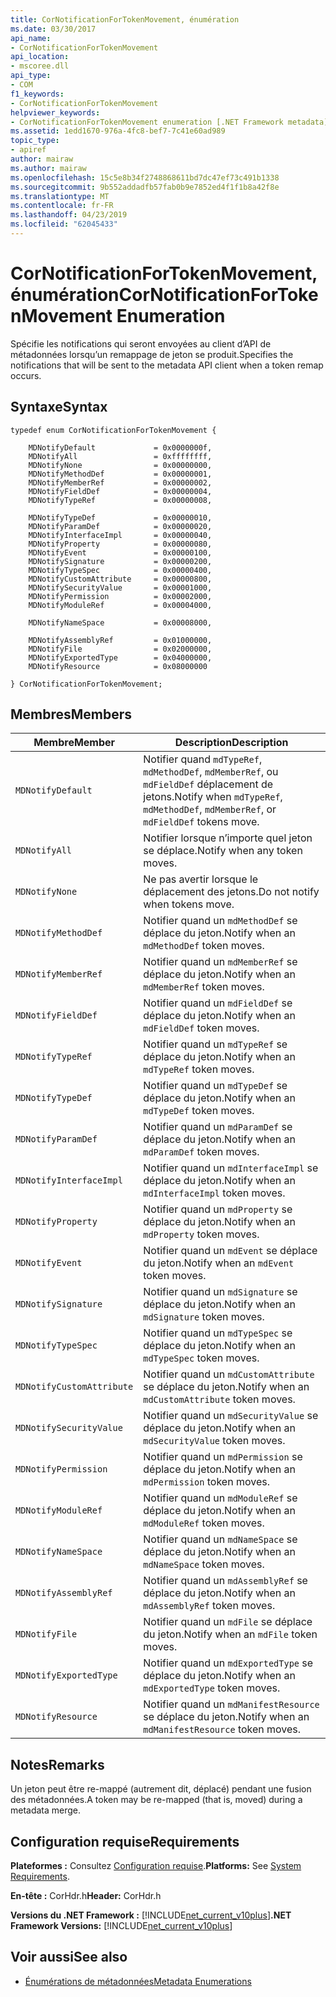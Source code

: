 ```yaml
---
title: CorNotificationForTokenMovement, énumération
ms.date: 03/30/2017
api_name:
- CorNotificationForTokenMovement
api_location:
- mscoree.dll
api_type:
- COM
f1_keywords:
- CorNotificationForTokenMovement
helpviewer_keywords:
- CorNotificationForTokenMovement enumeration [.NET Framework metadata]
ms.assetid: 1edd1670-976a-4fc8-bef7-7c41e60ad989
topic_type:
- apiref
author: mairaw
ms.author: mairaw
ms.openlocfilehash: 15c5e8b34f2748868611bd7dc47ef73c491b1338
ms.sourcegitcommit: 9b552addadfb57fab0b9e7852ed4f1f1b8a42f8e
ms.translationtype: MT
ms.contentlocale: fr-FR
ms.lasthandoff: 04/23/2019
ms.locfileid: "62045433"
---
```

# <a name="cornotificationfortokenmovement-enumeration"></a><span data-ttu-id="7ec13-102">CorNotificationForTokenMovement, énumération</span><span class="sxs-lookup"><span data-stu-id="7ec13-102">CorNotificationForTokenMovement Enumeration</span></span>
<span data-ttu-id="7ec13-103">Spécifie les notifications qui seront envoyées au client d’API de métadonnées lorsqu’un remappage de jeton se produit.</span><span class="sxs-lookup"><span data-stu-id="7ec13-103">Specifies the notifications that will be sent to the metadata API client when a token remap occurs.</span></span>  
  
## <a name="syntax"></a><span data-ttu-id="7ec13-104">Syntaxe</span><span class="sxs-lookup"><span data-stu-id="7ec13-104">Syntax</span></span>  
  
```  
typedef enum CorNotificationForTokenMovement {  
  
    MDNotifyDefault             = 0x0000000f,  
    MDNotifyAll                 = 0xffffffff,  
    MDNotifyNone                = 0x00000000,  
    MDNotifyMethodDef           = 0x00000001,  
    MDNotifyMemberRef           = 0x00000002,  
    MDNotifyFieldDef            = 0x00000004,  
    MDNotifyTypeRef             = 0x00000008,  
  
    MDNotifyTypeDef             = 0x00000010,  
    MDNotifyParamDef            = 0x00000020,  
    MDNotifyInterfaceImpl       = 0x00000040,  
    MDNotifyProperty            = 0x00000080,  
    MDNotifyEvent               = 0x00000100,  
    MDNotifySignature           = 0x00000200,  
    MDNotifyTypeSpec            = 0x00000400,  
    MDNotifyCustomAttribute     = 0x00000800,  
    MDNotifySecurityValue       = 0x00001000,  
    MDNotifyPermission          = 0x00002000,  
    MDNotifyModuleRef           = 0x00004000,  
  
    MDNotifyNameSpace           = 0x00008000,  
  
    MDNotifyAssemblyRef         = 0x01000000,  
    MDNotifyFile                = 0x02000000,  
    MDNotifyExportedType        = 0x04000000,  
    MDNotifyResource            = 0x08000000  
  
} CorNotificationForTokenMovement;  
```  
  
## <a name="members"></a><span data-ttu-id="7ec13-105">Membres</span><span class="sxs-lookup"><span data-stu-id="7ec13-105">Members</span></span>  
  
|<span data-ttu-id="7ec13-106">Membre</span><span class="sxs-lookup"><span data-stu-id="7ec13-106">Member</span></span>|<span data-ttu-id="7ec13-107">Description</span><span class="sxs-lookup"><span data-stu-id="7ec13-107">Description</span></span>|  
|------------|-----------------|  
|`MDNotifyDefault`|<span data-ttu-id="7ec13-108">Notifier quand `mdTypeRef`, `mdMethodDef`, `mdMemberRef`, ou `mdFieldDef` déplacement de jetons.</span><span class="sxs-lookup"><span data-stu-id="7ec13-108">Notify when `mdTypeRef`, `mdMethodDef`, `mdMemberRef`, or `mdFieldDef` tokens move.</span></span>|  
|`MDNotifyAll`|<span data-ttu-id="7ec13-109">Notifier lorsque n’importe quel jeton se déplace.</span><span class="sxs-lookup"><span data-stu-id="7ec13-109">Notify when any token moves.</span></span>|  
|`MDNotifyNone`|<span data-ttu-id="7ec13-110">Ne pas avertir lorsque le déplacement des jetons.</span><span class="sxs-lookup"><span data-stu-id="7ec13-110">Do not notify when tokens move.</span></span>|  
|`MDNotifyMethodDef`|<span data-ttu-id="7ec13-111">Notifier quand un `mdMethodDef` se déplace du jeton.</span><span class="sxs-lookup"><span data-stu-id="7ec13-111">Notify when an `mdMethodDef` token moves.</span></span>|  
|`MDNotifyMemberRef`|<span data-ttu-id="7ec13-112">Notifier quand un `mdMemberRef` se déplace du jeton.</span><span class="sxs-lookup"><span data-stu-id="7ec13-112">Notify when an `mdMemberRef` token moves.</span></span>|  
|`MDNotifyFieldDef`|<span data-ttu-id="7ec13-113">Notifier quand un `mdFieldDef` se déplace du jeton.</span><span class="sxs-lookup"><span data-stu-id="7ec13-113">Notify when an `mdFieldDef` token moves.</span></span>|  
|`MDNotifyTypeRef`|<span data-ttu-id="7ec13-114">Notifier quand un `mdTypeRef` se déplace du jeton.</span><span class="sxs-lookup"><span data-stu-id="7ec13-114">Notify when an `mdTypeRef` token moves.</span></span>|  
|`MDNotifyTypeDef`|<span data-ttu-id="7ec13-115">Notifier quand un `mdTypeDef` se déplace du jeton.</span><span class="sxs-lookup"><span data-stu-id="7ec13-115">Notify when an `mdTypeDef` token moves.</span></span>|  
|`MDNotifyParamDef`|<span data-ttu-id="7ec13-116">Notifier quand un `mdParamDef` se déplace du jeton.</span><span class="sxs-lookup"><span data-stu-id="7ec13-116">Notify when an `mdParamDef` token moves.</span></span>|  
|`MDNotifyInterfaceImpl`|<span data-ttu-id="7ec13-117">Notifier quand un `mdInterfaceImpl` se déplace du jeton.</span><span class="sxs-lookup"><span data-stu-id="7ec13-117">Notify when an `mdInterfaceImpl` token moves.</span></span>|  
|`MDNotifyProperty`|<span data-ttu-id="7ec13-118">Notifier quand un `mdProperty` se déplace du jeton.</span><span class="sxs-lookup"><span data-stu-id="7ec13-118">Notify when an `mdProperty` token moves.</span></span>|  
|`MDNotifyEvent`|<span data-ttu-id="7ec13-119">Notifier quand un `mdEvent` se déplace du jeton.</span><span class="sxs-lookup"><span data-stu-id="7ec13-119">Notify when an `mdEvent` token moves.</span></span>|  
|`MDNotifySignature`|<span data-ttu-id="7ec13-120">Notifier quand un `mdSignature` se déplace du jeton.</span><span class="sxs-lookup"><span data-stu-id="7ec13-120">Notify when an `mdSignature` token moves.</span></span>|  
|`MDNotifyTypeSpec`|<span data-ttu-id="7ec13-121">Notifier quand un `mdTypeSpec` se déplace du jeton.</span><span class="sxs-lookup"><span data-stu-id="7ec13-121">Notify when an `mdTypeSpec` token moves.</span></span>|  
|`MDNotifyCustomAttribute`|<span data-ttu-id="7ec13-122">Notifier quand un `mdCustomAttribute` se déplace du jeton.</span><span class="sxs-lookup"><span data-stu-id="7ec13-122">Notify when an `mdCustomAttribute` token moves.</span></span>|  
|`MDNotifySecurityValue`|<span data-ttu-id="7ec13-123">Notifier quand un `mdSecurityValue` se déplace du jeton.</span><span class="sxs-lookup"><span data-stu-id="7ec13-123">Notify when an `mdSecurityValue` token moves.</span></span>|  
|`MDNotifyPermission`|<span data-ttu-id="7ec13-124">Notifier quand un `mdPermission` se déplace du jeton.</span><span class="sxs-lookup"><span data-stu-id="7ec13-124">Notify when an `mdPermission` token moves.</span></span>|  
|`MDNotifyModuleRef`|<span data-ttu-id="7ec13-125">Notifier quand un `mdModuleRef` se déplace du jeton.</span><span class="sxs-lookup"><span data-stu-id="7ec13-125">Notify when an `mdModuleRef` token moves.</span></span>|  
|`MDNotifyNameSpace`|<span data-ttu-id="7ec13-126">Notifier quand un `mdNameSpace` se déplace du jeton.</span><span class="sxs-lookup"><span data-stu-id="7ec13-126">Notify when an `mdNameSpace` token moves.</span></span>|  
|`MDNotifyAssemblyRef`|<span data-ttu-id="7ec13-127">Notifier quand un `mdAssemblyRef` se déplace du jeton.</span><span class="sxs-lookup"><span data-stu-id="7ec13-127">Notify when an `mdAssemblyRef` token moves.</span></span>|  
|`MDNotifyFile`|<span data-ttu-id="7ec13-128">Notifier quand un `mdFile` se déplace du jeton.</span><span class="sxs-lookup"><span data-stu-id="7ec13-128">Notify when an `mdFile` token moves.</span></span>|  
|`MDNotifyExportedType`|<span data-ttu-id="7ec13-129">Notifier quand un `mdExportedType` se déplace du jeton.</span><span class="sxs-lookup"><span data-stu-id="7ec13-129">Notify when an `mdExportedType` token moves.</span></span>|  
|`MDNotifyResource`|<span data-ttu-id="7ec13-130">Notifier quand un `mdManifestResource` se déplace du jeton.</span><span class="sxs-lookup"><span data-stu-id="7ec13-130">Notify when an `mdManifestResource` token moves.</span></span>|  
  
## <a name="remarks"></a><span data-ttu-id="7ec13-131">Notes</span><span class="sxs-lookup"><span data-stu-id="7ec13-131">Remarks</span></span>  
 <span data-ttu-id="7ec13-132">Un jeton peut être re-mappé (autrement dit, déplacé) pendant une fusion des métadonnées.</span><span class="sxs-lookup"><span data-stu-id="7ec13-132">A token may be re-mapped (that is, moved) during a metadata merge.</span></span>  
  
## <a name="requirements"></a><span data-ttu-id="7ec13-133">Configuration requise</span><span class="sxs-lookup"><span data-stu-id="7ec13-133">Requirements</span></span>  
 <span data-ttu-id="7ec13-134">**Plateformes :** Consultez [Configuration requise](../../../../docs/framework/get-started/system-requirements.md).</span><span class="sxs-lookup"><span data-stu-id="7ec13-134">**Platforms:** See [System Requirements](../../../../docs/framework/get-started/system-requirements.md).</span></span>  
  
 <span data-ttu-id="7ec13-135">**En-tête :** CorHdr.h</span><span class="sxs-lookup"><span data-stu-id="7ec13-135">**Header:** CorHdr.h</span></span>  
  
 <span data-ttu-id="7ec13-136">**Versions du .NET Framework :** [!INCLUDE[net_current_v10plus](../../../../includes/net-current-v10plus-md.md)]</span><span class="sxs-lookup"><span data-stu-id="7ec13-136">**.NET Framework Versions:** [!INCLUDE[net_current_v10plus](../../../../includes/net-current-v10plus-md.md)]</span></span>  
  
## <a name="see-also"></a><span data-ttu-id="7ec13-137">Voir aussi</span><span class="sxs-lookup"><span data-stu-id="7ec13-137">See also</span></span>

- [<span data-ttu-id="7ec13-138">Énumérations de métadonnées</span><span class="sxs-lookup"><span data-stu-id="7ec13-138">Metadata Enumerations</span></span>](../../../../docs/framework/unmanaged-api/metadata/metadata-enumerations.md)

